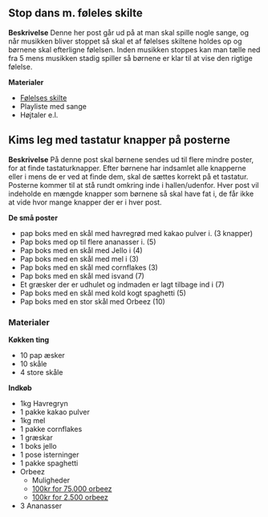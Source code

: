 ## Stop dans m. føleles skilte

**Beskrivelse**
Denne her post går ud på at man skal spille nogle sange, og når musikken bliver stoppet så skal et af følelses skiltene holdes op og børnene skal efterligne følelsen. Inden musikken stoppes kan man tælle ned fra 5 mens musikken stadig spiller så børnene er klar til at vise den rigtige følelse.



**Materialer**
- [Følelses skilte](https://docs.google.com/document/d/1K069Rl8VnXj0JM7WS8GvssGkpvKGyqIvHdhM03VlmbQ/edit?tab=t.0)
- Playliste med sange
- Højtaler e.l.


## Kims leg med tastatur knapper på posterne

**Beskrivelse**
På denne post skal børnene sendes ud til flere mindre poster, for at finde tastaturknapper. Efter børnene har indsamlet alle knapperne eller i mens de er ved at finde dem, skal de sættes korrekt på et tastatur. Posterne kommer til at stå rundt omkring inde i hallen/udenfor. Hver post vil indeholde en mængde knapper som børnene så skal have fat i, de får ikke at vide hvor mange knapper der er i hver post. 

**De små poster**
- pap boks med en skål med havregrød med kakao pulver i. (3 knapper)
- Pap boks med op til flere ananasser i. (5)
- Pap boks med en skål med Jello i (4)
- Pap boks med en skål med mel i (3)
- Pap boks med en skål med cornflakes (3)
- Pap boks med en skål med isvand (7)
- Et græsker der er udhulet og indmaden er lagt tilbage ind i (7)
- Pap boks med en skål med kold kogt spaghetti (5)
- Pap boks med en stor skål med Orbeez (10) 

### **Materialer**
**Køkken ting**
- 10 pap æsker
- 10 skåle
- 4 store skåle

**Indkøb**
- 1kg Havregryn
- 1 pakke kakao pulver
- 1kg mel
- 1 pakke cornflakes
- 1 græskar
- 1 boks jello
- 1 pose isterninger
- 1 pakke spaghetti
- Orbeez
	- Muligheder 
	- [100kr for 75.000 orbeez](https://bents-webshop.dk/produkter/196-129767-vandperler--orbits/13785-orbeez-vandperler---den-originale-regnbuepose-med-75000-orbeez---perfekt-til-sansestimulerende-leg/)
	- [100kr for 2.500 orbeez](https://www.br.dk/produkter/orbeez-feature-micro-mix-vandperler/200171523/)
- 3 Ananasser